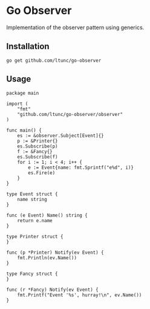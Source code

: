 # Go Observer

Implementation of the observer pattern using generics.

## Installation

    go get github.com/ltunc/go-observer

## Usage

```
package main

import (
	"fmt"
	"github.com/ltunc/go-observer/observer"
)

func main() {
	es := &observer.Subject[Event]{}
	p := &Printer{}
	es.Subscribe(p)
	f := &Fancy{}
	es.Subscribe(f)
	for i := 1; i < 4; i++ {
		e := Event{name: fmt.Sprintf("e%d", i)}
		es.Fire(e)
	}
}

type Event struct {
	name string
}

func (e Event) Name() string {
	return e.name
}

type Printer struct {
}

func (p *Printer) Notify(ev Event) {
	fmt.Println(ev.Name())
}

type Fancy struct {
}

func (r *Fancy) Notify(ev Event) {
	fmt.Printf("Event '%s', hurray!\n", ev.Name())
}

```
